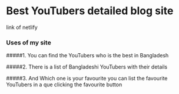 # Best YouTubers detailed blog site
link of netlify

### Uses of my site
#####1. You can find the YouTubers who is the best in Bangladesh 

#####2. There is a list of Bangladeshi YouTubers with their details

#####3. And Which one is your favourite you can list the favourite YouTubers in a que clicking the favourite button   
